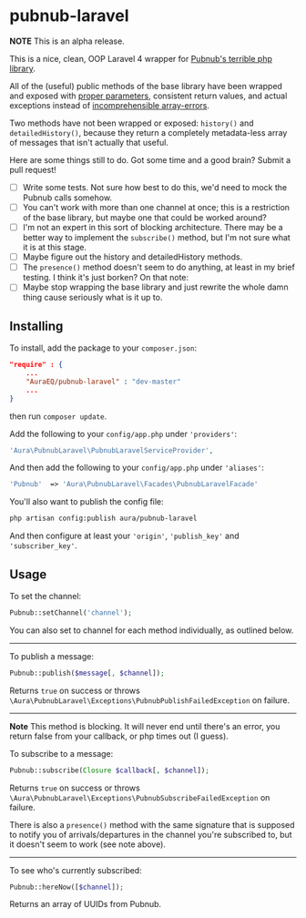pubnub-laravel
==============

**NOTE** This is an alpha release.

This is a nice, clean, OOP Laravel 4 wrapper for [Pubnub's terrible php library](https://github.com/pubnub/php-composer).

All of the (useful) public methods of the base library have been wrapped and exposed with [proper parameters](https://github.com/pubnub/php-composer/blob/master/lib/Pubnub/Pubnub.php#L83-L86), consistent return values, and actual exceptions instead of [incomprehensible array-errors](https://github.com/pubnub/php-composer/blob/master/lib/Pubnub/Pubnub.php#L122).

Two methods have not been wrapped or exposed: `history()` and `detailedHistory()`, because they return a completely metadata-less array of messages that isn't actually that useful.

Here are some things still to do. Got some time and a good brain? Submit a pull request!

- [ ] Write some tests. Not sure how best to do this, we'd need to mock the Pubnub calls somehow.
- [ ] You can't work with more than one channel at once; this is a restriction of the base library, but maybe one that could be worked around?
- [ ] I'm not an expert in this sort of blocking architecture. There may be a better way to implement the `subscribe()` method, but I'm not sure what it is at this stage.
- [ ] Maybe figure out the history and detailedHistory methods.
- [ ] The `presence()` method doesn't seem to do anything, at least in my brief testing. I think it's just borken? On that note:
- [ ] Maybe stop wrapping the base library and just rewrite the whole damn thing cause seriously what is it up to.

## Installing

To install, add the package to your `composer.json`:

```json
"require" : {
    ...
    "AuraEQ/pubnub-laravel" : "dev-master"
    ...
}
```

then run `composer update`.

Add the following to your `config/app.php` under `'providers'`:

```php
'Aura\PubnubLaravel\PubnubLaravelServiceProvider',
```

And then add the following to your `config/app.php` under `'aliases'`:

```php
'Pubnub'  => 'Aura\PubnubLaravel\Facades\PubnubLaravelFacade'
```

You'll also want to publish the config file:

```bash
php artisan config:publish aura/pubnub-laravel
```

And then configure at least your `'origin'`, `'publish_key'` and `'subscriber_key'`.

## Usage

To set the channel:

```php
Pubnub::setChannel('channel');
```

You can also set to channel for each method individually, as outlined below.

---

To publish a message:

```php
Pubnub::publish($message[, $channel]);
```

Returns `true` on success or throws `\Aura\PubnubLaravel\Exceptions\PubnubPublishFailedException` on failure.

---

**Note** This method is blocking. It will never end until there's an error, you return false from your callback, or php times out (I guess).

To subscribe to a message:

```php
Pubnub::subscribe(Closure $callback[, $channel]);
```

Returns `true` on success or throws `\Aura\PubnubLaravel\Exceptions\PubnubSubscribeFailedException` on failure.

There is also a `presence()` method with the same signature that is supposed to notify you of arrivals/departures in the channel you're subscribed to, but it doesn't seem to work (see note above).

---

To see who's currently subscribed:

```php
Pubnub::hereNow([$channel]);
```

Returns an array of UUIDs from Pubnub.
